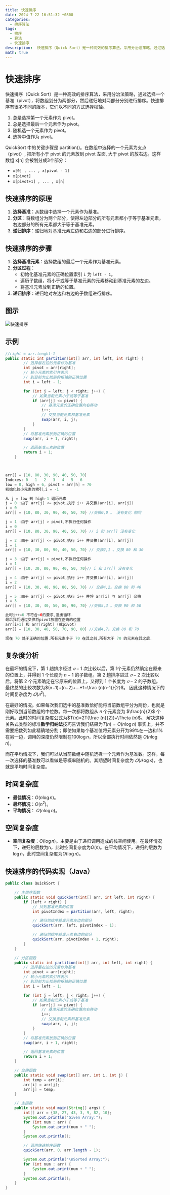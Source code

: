 ```yaml
---
title: 快速排序
date: 2024-7-22 16:51:32 +0800
categories:
  - 排序算法
tags:
  - 排序
  - 算法
  - 快速排序
description:  快速排序（Quick Sort）是一种高效的排序算法，采用分治法策略，通过选择一个基准（pivot），将数组划分为两部分，然后递归地对两部分分别进行排序。
math: true
---
```


# 快速排序

快速排序（Quick Sort）是一种高效的排序算法，采用分治法策略，通过选择一个基准（pivot），将数组划分为两部分，然后递归地对两部分分别进行排序。快速排序有很多不同的版本，它们以不同的方式选择枢轴。
1. 总是选择第一个元素作为 pivot。
2. 总是选择最后一个元素作为 pivot。
3. 随机选一个元素作为 pivot。
4. 选择中值作为 pivot。

QuickSort 中的关键步骤是 partition()。在数组中选择的一个元素为支点（pivot）, 把所有小于 pivot 的元素放到 pivot 左面, 大于 pivot 的放右边。这样数组 x[n] 会被划分成3个部分：

- `x[0] , ... , x[pivot - 1]`  
- `x[pivot]`
- `x[pivot+1] , ... , x[n]`


## 快速排序的原理

1. **选择基准**：从数组中选择一个元素作为基准。
2. **分区**：将数组分为两个部分，使得左边部分的所有元素都小于等于基准元素，右边部分的所有元素都大于等于基准元素。
3. **递归排序**：递归地对基准元素左边和右边的部分进行排序。


## 快速排序的步骤

1. **选择基准元素**：选择数组的最后一个元素作为基准元素。 
2. **分区过程**：
	- 初始化基准元素的正确位置索引 `i` 为 `left - 1`。 
	- 遍历子数组，将小于或等于基准元素的元素移动到基准元素的左边。
	- 将基准元素放到正确的位置。
3. **递归排序**：递归地对左边和右边的子数组进行排序。

## 图示

![快速排序](https://rd-wang.github.io/assets/img/sort/快速排序.gif)

## 示例

```java
//right = arr.lenght-1
public static int partition(int[] arr, int left, int right) {
        // 选择最右边的元素作为基准
        int pivot = arr[right];
        // 较小元素的索引并表示 
        // 到目前为止找到的枢轴的正确位置
        int i = left - 1;

        for (int j = left; j < right; j++) {
            // 如果当前元素小于或等于基准
            if (arr[j] <= pivot) {
                // 基准元素的正确位置向右移动
                i++;
                // 交换当前元素和基准元素
                swap(arr, i, j);
            }
        }
        // 将基准元素放到正确的位置
        swap(arr, i + 1, right);

        // 返回基准元素的位置
        return i + 1;
    }



arr[] = {10, 80, 30, 90, 40, 50, 70} 
Indexes: 0   1   2   3   4   5   6 
low = 0, high = 6, pivot = arr[h] = 70
初始化较小元素的索引,i = -1

从 j = low 到 high-1 遍历元素
j = 0 :由于 arr[j] <= pivot,执行 i++ 并交换(arr[i], arr[j])
i = 0 
arr[] = {10, 80, 30, 90, 40, 50, 70} //交换0,0 。 没有变化 相同

j = 1 :由于 arr[j] > pivot,不执行任何操作  
i = 0 
arr[] = {10, 80, 30, 90, 40, 50, 70} // i 和 arr[] 没有变化

j = 2 :由于 arr[j] <= pivot,执行 i++ 并交换(arr[i], arr[j])
i = 1
arr[] = {10, 30, 80, 90, 40, 50, 70} // 交换2,1 。交换 80 和 30 

j = 3 :由于 arr[j] > pivot,不执行任何操作
i = 1
arr[] = {10, 30, 80, 90, 40, 50, 70}// i 和 arr[] 没有变化

j = 4 :由于 arr[j] <= pivot,执行 i++ 并交换(arr[i], arr[j])
i = 2
arr[] = {10, 30, 40, 90, 80, 50, 70} // 交换4,2。交换 80 和 40 

j = 5 :由于 arr[j] <= pivot,执行 i++ 并将 arr[i] 与 arr[j] 交换 
i = 3 
arr[] = {10, 30, 40, 50, 80, 90, 70} //交换5,3 。交换 90 和 50  

此时j++=6 不符合<6的要求,退出循环.
最后我们通过交换将pivot放置在正确的位置
arr[i+1] 和 arr[right] (或pivot) 
arr[] = {10, 30, 40, 50, 70, 90, 80} //交换4,7。交换 80 和 70 

现在 70 处于正确的位置.所有元素小于 70 在其之前,所有大于 70 的元素在其之后.
```

## 复杂度分析

在最坏的情况下，第 1 趟排序经过 $𝑛−1$ 次比较以后，第 1个元素仍然确定在原来的位置上，并得到 1 个长度为 $n−1$ 的子数组。第 2 趟排序进过 $𝑛−2$ 次比较以后，将第 2 个元素确定在它原来的位置上，又得到 1 个长度为 $𝑛−2$ 的子数组。
最终总的比较次数为$(n−1)+(n−2)+…+1=\frac {n(n-1)}{2}$。
因此这种情况下的时间复杂度为 $𝑂(𝑛^2)$。

在最好的情况。如果每次我们选中的基准数恰好能将当前数组平分为两份，也就是刚好取到当前数组的中位数。每一次都将数组从 𝑛 个元素变为 $\frac{n}{2}$ 个元素。此时的时间复杂度公式为$T(n)=2T(\frac {n}{2})+\Theta (n)$。
解决这种关系式类型的标准**数学归纳法**技巧告诉我们结果为$T(n)=O(n\log n)$
事实上，并不需要把数列如此精确地分割；即使如果每个基准值将元素分开为99%在一边和1%在另一边，调用的深度仍然限制在$100\log n$，所以全部执行时间依然是 $O(n\log n)$。

而在平均情况下，我们可以从当前数组中随机选择一个元素作为基准数。这样，每一次选择的基准数可以看做是等概率随机的。其期望时间复杂度为 $𝑂(𝑛\log⁡𝑛)$，也就是平均时间复杂度。

## 时间复杂度

- **最佳情况**：$O(n\log n)$。 
- **最坏情况**：$O(n^2)$。 
- **平均情况**： $O(n\log n)$。
  
## 空间复杂度

- **空间复杂度**：$O(\log n)$。主要是由于递归调用造成的栈空间使用。在最坏情况下，递归的层数为n，此时空间复杂度为$O(n)$。在平均情况下，递归的层数为$\log n$，此时空间复杂度为$O(\log n)$。

## 快速排序的代码实现（Java）

```java
public class QuickSort {

    // 主排序函数
    public static void quickSort(int[] arr, int left, int right) {
        if (left < right) {
            // 找到基准元素的位置
            int pivotIndex = partition(arr, left, right);

            // 递归地排序基准元素左边的部分
            quickSort(arr, left, pivotIndex - 1);

            // 递归地排序基准元素右边的部分
            quickSort(arr, pivotIndex + 1, right);
        }
    }

    // 分区函数
    public static int partition(int[] arr, int left, int right) {
        // 选择最右边的元素作为基准
        int pivot = arr[right];
        // 较小元素的索引并表示 
        // 到目前为止找到的枢轴的正确位置
        int i = left - 1;

        for (int j = left; j < right; j++) {
            // 如果当前元素小于或等于基准
            if (arr[j] <= pivot) {
                // 基准元素的正确位置向右移动
                i++;
                // 交换当前元素和基准元素
                swap(arr, i, j);
            }
        }
        // 将基准元素放到正确的位置
        swap(arr, i + 1, right);

        // 返回基准元素的位置
        return i + 1;
    }

    // 交换函数
    public static void swap(int[] arr, int i, int j) {
        int temp = arr[i];
        arr[i] = arr[j];
        arr[j] = temp;
    }

    // 主函数
    public static void main(String[] args) {
        int[] arr = {38, 27, 43, 3, 9, 82, 10};
        System.out.println("Given Array:");
        for (int num : arr) {
            System.out.print(num + " ");
        }
        System.out.println();

        // 调用快速排序函数
        quickSort(arr, 0, arr.length - 1);

        System.out.println("\nSorted Array:");
        for (int num : arr) {
            System.out.print(num + " ");
        }
        System.out.println();
    }
}
```
